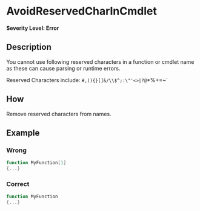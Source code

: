 # AvoidReservedCharInCmdlet
**Severity Level: Error**

## Description
You cannot use following reserved characters in a function or cmdlet name as these can cause parsing or runtime errors.

Reserved Characters include: `#,(){}[]&/\\$^;:\"'<>|?@`*%+=~`

## How
Remove reserved characters from names.

## Example
### Wrong
``` PowerShell
function MyFunction[1]
{...}
```

### Correct
``` PowerShell
function MyFunction
{...}
```
